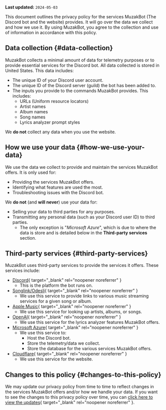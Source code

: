 **Last updated:** `2024-05-03`

This document outlines the privacy policy for the services MuzakBot (The Discord bot and the website) provides. It will go over the data we collect and how we use it. By using MuzakBot, you agree to the collection and use of information in accordance with this policy.

## Data collection {#data-collection}

MuzakBot collects a minimal amount of data for telemetry purposes or to provide essential services for the Discord bot. All data collected is stored in United States. This data includes:

* The unique ID of your Discord user account.
* The unique ID of the Discord server (guild) the bot has been added to.
* The inputs you provide to the commands MuzakBot provides. This includes:
    * URLs (Uniform resource locators)
    * Artist names
    * Album names
    * Song names
    * Lyrics analyzer prompt styles

We **do not** collect any data when you use the website.

## How we use your data {#how-we-use-your-data}

We use the data we collect to provide and maintain the services MuzakBot offers. It is only used for:

* Providing the services MuzakBot offers.
* Identifying what features are used the most.
* Troubleshooting issues with the Discord bot.

We **do not** (and **will never**) use your data for:

* Selling your data to third parties for any purposes.
* Transmitting any personal data (such as your Discord user ID) to third parties.
    * The only exception is "_Microsoft Azure_", which is due to where the data is store and is detailed below in the **Third-party services** section.

## Third-party services {#third-party-services}

MuzakBot uses third-party services to provide the services it offers. These services include:

* [Discord](https://discord.com){ target="_blank" rel="noopener noreferrer" }
    * This is the platform the bot runs on.
* [Songlink/Odesli](https://odesli.co){ target="_blank" rel="noopener noreferrer" }
    * We use this service to provide links to various music streaming services for a given song or album.
* [Apple Music](https://www.apple.com/apple-music/){ target="_blank" rel="noopener noreferrer" }
    * We use this service for looking up artists, albums, or songs.
* [OpenAI](https://openai.com){ target="_blank" rel="noopener noreferrer" }
    * We use this service for the lyrics analyzer features MuzakBot offers.
* [Microsoft Azure](https://azure.com){ target="_blank" rel="noopener noreferrer" }
    * We use this service to:
        * Host the Discord bot.
        * Store the telemetry/data we collect.
        * Store the database for the various services MuzakBot offers.
* [Cloudflare](https://cloudflare.com){ target="_blank" rel="noopener noreferrer" }
    * We use this service for the website.

## Changes to this policy {#changes-to-this-policy}

We may update our privacy policy from time to time to reflect changes in the services MuzakBot offers and/or how we handle your data. If you want to see the changes to this privacy policy over time, you can [click here to view the updates](https://github.com/Smalls1652/MuzakBot/commits/main/src/WebApp/Components/Content/PrivacyPolicyContent.razor.md){ target="_blank" rel="noopener noreferrer" }.
